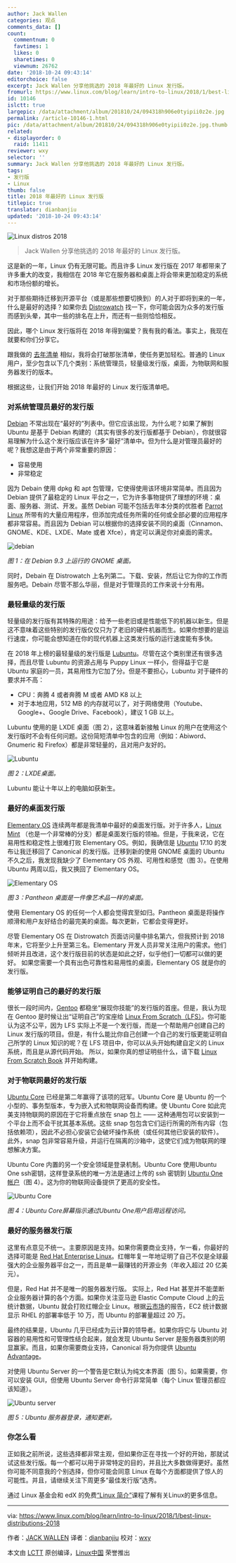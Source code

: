 ```yaml
---
author: Jack Wallen
categories: 观点
comments_data: []
count:
  commentnum: 0
  favtimes: 1
  likes: 0
  sharetimes: 0
  viewnum: 26762
date: '2018-10-24 09:43:14'
editorchoice: false
excerpt: Jack Wallen 分享他挑选的 2018 年最好的 Linux 发行版。
fromurl: https://www.linux.com/blog/learn/intro-to-linux/2018/1/best-linux-distributions-2018
id: 10146
islctt: true
largepic: /data/attachment/album/201810/24/094318h906e0tyipii0z2e.jpg
permalink: /article-10146-1.html
pic: /data/attachment/album/201810/24/094318h906e0tyipii0z2e.jpg.thumb.jpg
related:
- displayorder: 0
  raid: 11411
reviewer: wxy
selector: ''
summary: Jack Wallen 分享他挑选的 2018 年最好的 Linux 发行版。
tags:
- 发行版
- Linux
thumb: false
title: 2018 年最好的 Linux 发行版
titlepic: true
translator: dianbanjiu
updated: '2018-10-24 09:43:14'
---
```


![Linux distros 2018](/data/attachment/album/201810/24/094318h906e0tyipii0z2e.jpg "Linux distros 2018")



> 
> Jack Wallen 分享他挑选的 2018 年最好的 Linux 发行版。
> 
> 
> 


这是新的一年，Linux 仍有无限可能。而且许多 Linux 发行版在 2017 年都带来了许多重大的改变，我相信在 2018 年它在服务器和桌面上将会带来更加稳定的系统和市场份额的增长。


对于那些期待迁移到开源平台（或是那些想要切换到）的人对于即将到来的一年，什么是最好的选择？如果你去 [Distrowatch](https://distrowatch.com/) 找一下，你可能会因为众多的发行版而感到头晕，其中一些的排名在上升，而还有一些则恰恰相反。


因此，哪个 Linux 发行版将在 2018 年得到偏爱？我有我的看法。事实上，我现在就要和你们分享它。


跟我做的 [去年清单](https://www.linux.com/news/learn/sysadmin/best-linux-distributions-2017) 相似，我将会打破那张清单，使任务更加轻松。普通的 Linux 用户，至少包含以下几个类别：系统管理员，轻量级发行版，桌面，为物联网和服务器发行的版本。


根据这些，让我们开始 2018 年最好的 Linux 发行版清单吧。


### 对系统管理员最好的发行版


[Debian](https://www.debian.org/) 不常出现在“最好的”列表中。但它应该出现，为什么呢？如果了解到 Ubuntu 是基于 Debian 构建的（其实有很多的发行版都基于 Debian），你就很容易理解为什么这个发行版应该在许多“最好”清单中。但为什么是对管理员最好的呢？我想这是由于两个非常重要的原因：


* 容易使用
* 非常稳定


因为 Debain 使用 dpkg 和 apt 包管理，它使得使用该环境非常简单。而且因为 Debian 提供了最稳定的 Linux 平台之一，它为许多事物提供了理想的环境：桌面、服务器、测试、开发。虽然 Debian 可能不包括去年本分类的优胜者 [Parrot Linux](https://www.parrotsec.org/) 所带有的大量应用程序，但添加完成任务所需的任何或全部必要的应用程序都非常容易。而且因为 Debian 可以根据你的选择安装不同的桌面（Cinnamon、GNOME、KDE、LXDE、Mate 或者 Xfce），肯定可以满足你对桌面的需求。


![debian](/data/attachment/album/201810/24/094318nhnrsahh8kr5rwz3.jpg "debian")


*图 1：在 Debian 9.3 上运行的 GNOME 桌面。*


同时，Debain 在 Distrowatch 上名列第二。下载、安装，然后让它为你的工作而服务吧。Debain 尽管不那么华丽，但是对于管理员的工作来说十分有用。


### 最轻量级的发行版


轻量级的发行版有其特殊的用途：给予一些老旧或是性能低下的机器以新生。但是这不意味着这些特别的发行版仅仅只为了老旧的硬件机器而生。如果你想要的是运行速度，你可能会想知道在你的现代机器上这类发行版的运行速度能有多快。


在 2018 年上榜的最轻量级的发行版是 [Lubuntu](http://lubuntu.me/)。尽管在这个类别里还有很多选择，而且尽管 Lubuntu 的资源占用与 Puppy Linux 一样小，但得益于它是 Ubuntu 家庭的一员，其易用性为它加了分。但是不要担心，Lubuntu 对于硬件的要求并不高：


* CPU：奔腾 4 或者奔腾 M 或者 AMD K8 以上
* 对于本地应用，512 MB 的内存就可以了，对于网络使用（Youtube、Google+、Google Drive、Facebook），建议 1 GB 以上。


Lubuntu 使用的是 LXDE 桌面（图 2），这意味着新接触 Linux 的用户在使用这个发行版时不会有任何问题。这份简短清单中包含的应用（例如：Abiword、Gnumeric 和 Firefox）都是非常轻量的，且对用户友好的。


![Lubuntu](/data/attachment/album/201810/24/094318fw09t9k8z4qiviw4.jpg "Lubuntu")


*图 2：LXDE桌面。*


Lubuntu 能让十年以上的电脑如获新生。


### 最好的桌面发行版


[Elementary OS](https://elementary.io/) 连续两年都是我清单中最好的桌面发行版。对于许多人，[Linux Mint](https://linuxmint.com/) （也是一个非常棒的分支）都是桌面发行版的领袖。但是，于我来说，它在易用性和稳定性上很难打败 Elementary OS。例如，我确信是 [Ubuntu](https://www.ubuntu.com/) 17.10 的发布让我迁移回了 Canonical 的发行版。迁移到新的使用 GNOME 桌面的 Ubuntu 不久之后，我发现我缺少了 Elementary OS 外观、可用性和感觉（图 3）。在使用 Ubuntu 两周以后，我又换回了 Elementary OS。


![Elementary OS](/data/attachment/album/201810/24/094319mldzzsunuwuef4es.jpg "Elementary OS")


*图 3：Pantheon 桌面是一件像艺术品一样的桌面。*


使用 Elementary OS 的任何一个人都会觉得宾至如归。Pantheon 桌面是将操作顺滑和用户友好结合的最完美的桌面。每次更新，它都会变得更好。


尽管 Elementary OS 在 Distrowatch 页面访问量中排名第六，但我预计到 2018 年末，它将至少上升至第三名。Elementary 开发人员非常关注用户的需求。他们倾听并且改进，这个发行版目前的状态是如此之好，似乎他们一切都可以做的更好。 如果您需要一个具有出色可靠性和易用性的桌面，Elementary OS 就是你的发行版。


### 能够证明自己的最好的发行版


很长一段时间内，[Gentoo](https://www.gentoo.org/) 都稳坐“展现你技能”的发行版的首座。但是，我认为现在 Gentoo 是时候让出“证明自己”的宝座给 [Linux From Scratch（LFS）](http://www.linuxfromscratch.org/)。你可能认为这不公平，因为 LFS 实际上不是一个发行版，而是一个帮助用户创建自己的 Linux 发行版的项目。但是，有什么能比你自己创建一个自己的发行版更能证明自己所学的 Linux 知识的呢？在 LFS 项目中，你可以从头开始构建自定义的 Linux 系统，而且是从源代码开始。 所以，如果你真的想证明些什么，请下载 [Linux From Scratch Book](http://www.linuxfromscratch.org/lfs/download.html) 并开始构建。


### 对于物联网最好的发行版


[Ubuntu Core](https://www.ubuntu.com/core) 已经是第二年赢得了该项的冠军。Ubuntu Core 是 Ubuntu 的一个小型的、事务型版本，专为嵌入式和物联网设备而构建。使 Ubuntu Core 如此完美支持物联网的原因在于它将重点放在 snap 包上 —— 这种通用包可以安装到一个平台上而不会干扰其基本系统。这些 snap 包包含它们运行所需的所有内容（包括依赖项），因此不必担心安装它会破坏操作系统（或任何其他已安装的软件）。 此外，snap 包非常容易升级，并运行在隔离的沙箱中，这使它们成为物联网的理想解决方案。


Ubuntu Core 内置的另一个安全领域是登录机制。Ubuntu Core 使用Ubuntu One ssh密钥，这样登录系统的唯一方法是通过上传的 ssh 密钥到 [Ubuntu One帐户](https://login.ubuntu.com/)（图 4）。这为你的物联网设备提供了更高的安全性。


![ Ubuntu Core](/data/attachment/album/201810/24/094319hxazlrmml04rfjn0.jpg " Ubuntu Core")


*图 4：Ubuntu Core屏幕指示通过Ubuntu One用户启用远程访问。*


### 最好的服务器发行版


这里有点意见不统一。主要原因是支持。如果你需要商业支持，乍一看，你最好的选择可能是 [Red Hat Enterprise Linux](https://www.redhat.com/en/technologies/linux-platforms/enterprise-linux)。红帽年复一年地证明了自己不仅是全球最强大的企业服务器平台之一，而且是单一最赚钱的开源业务（年收入超过 20 亿美元）。


但是，Red Hat 并不是唯一的服务器发行版。 实际上，Red Hat 甚至并不能垄断企业服务器计算的各个方面。如果你关注亚马逊 Elastic Compute Cloud 上的云统计数据，Ubuntu 就会打败红帽企业 Linux。根据[云市场](http://thecloudmarket.com/stats#/by_platform_definition)的报告，EC2 统计数据显示 RHEL 的部署率低于 10 万，而 Ubuntu 的部署量超过 20 万。


最终的结果是，Ubuntu 几乎已经成为云计算的领导者。如果你将它与 Ubuntu 对容器的易用性和可管理性结合起来，就会发现 Ubuntu Server 是服务器类别的明显赢家。而且，如果你需要商业支持，Canonical 将为你提供 [Ubuntu Advantage](https://buy.ubuntu.com/?_ga=2.177313893.113132429.1514825043-1939188204.1510782993)。


对使用 Ubuntu Server 的一个警告是它默认为纯文本界面（图 5）。如果需要，你可以安装 GUI，但使用 Ubuntu Server 命令行非常简单（每个 Linux 管理员都应该知道）。


![Ubuntu server](/data/attachment/album/201810/24/094320fzju0bfm7jfbwpre.jpg "Ubuntu server")


*图 5：Ubuntu 服务器登录，通知更新。*


### 你怎么看


正如我之前所说，这些选择都非常主观，但如果你正在寻找一个好的开始，那就试试这些发行版。每一个都可以用于非常特定的目的，并且比大多数做得更好。虽然你可能不同意我的个别选择，但你可能会同意 Linux 在每个方面都提供了惊人的可能性。并且，请继续关注下周更多“最佳发行版”选秀。


通过 Linux 基金会和 edX 的免费[“Linux 简介”](https://training.linuxfoundation.org/linux-courses/system-administration-training/introduction-to-linux)课程了解有关Linux的更多信息。




---


via: <https://www.linux.com/blog/learn/intro-to-linux/2018/1/best-linux-distributions-2018>


作者：[JACK WALLEN](https://www.linux.com/users/jlwallen) 译者：[dianbanjiu](https://github.com/dianbanjiu) 校对：[wxy](https://github.com/wxy)


本文由 [LCTT](https://github.com/LCTT/TranslateProject) 原创编译，[Linux中国](https://linux.cn/) 荣誉推出